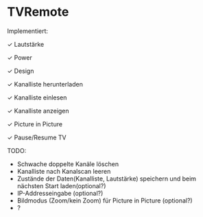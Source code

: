 # TVRemote
Implementiert:

✓ Lautstärke

✓ Power

✓ Design

✓ Kanalliste herunterladen

✓ Kanalliste einlesen

✓ Kanalliste anzeigen

✓ Picture in Picture

✓ Pause/Resume TV

TODO:
- Schwache doppelte Kanäle löschen
- Kanalliste nach Kanalscan leeren
- Zustände der Daten(Kanalliste, Lautstärke) speichern und beim nächsten Start laden(optional?)
- IP-Addresseingabe (optional?)
- Bildmodus (Zoom/kein Zoom) für Picture in Picture (optional?)
- ?


